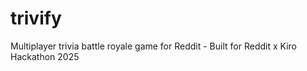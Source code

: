# trivify
Multiplayer trivia battle royale game for Reddit - Built for Reddit x Kiro Hackathon 2025

